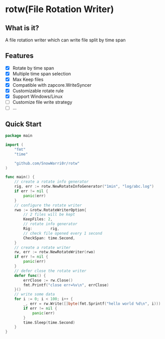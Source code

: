 # rotw(File Rotation Writer)  
## What is it?  
A file rotation writer which can write file split by time span  

## Features  
- [x] Rotate by time span
- [x] Multiple time span selection
- [x] Max Keep files
- [x] Compatible with zapcore.WriteSyncer
- [x] Customizable rotate rule
- [x] Support Windows/Linux
- [ ] Customize file write strategy
- [ ] ...

## Quick Start

```go
package main

import (
	"fmt"
	"time"

	"github.com/SnowWarri0r/rotw"
)

func main() {
	// create a rotate info generator
	rig, err := rotw.NewRotateInfoGenerator("1min", "log/abc.log")
	if err != nil {
		panic(err)
	}
	// configure the rotate writer
	rwo := &rotw.RotateWriterOption{
		// 2 files will be kept
		KeepFiles: 2,
		// rotate info generator
		Rig:        rig,
		// check file opened every 1 second
		CheckSpan: time.Second,
	}
	// create a rotate writer
	rw, err := rotw.NewRotateWriter(rwo)
	if err != nil {
		panic(err)
	}
	// defer close the rotate writer
	defer func() {
		errClose := rw.Close()
		fmt.Printf("close err=%v\n", errClose)
	}()
	// write some data
	for i := 0; i < 100; i++ {
        _, err = rw.Write([]byte(fmt.Sprintf("hello world %d\n", i)))
        if err != nil {
            panic(err)
        }
        time.Sleep(time.Second)
    }
}
```